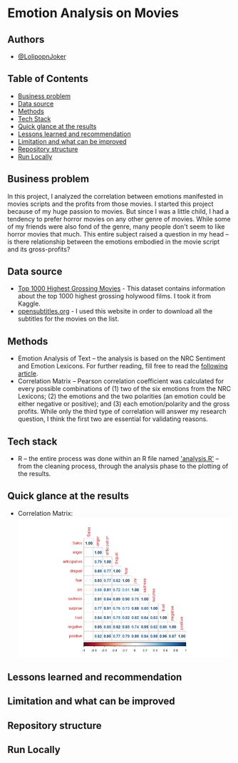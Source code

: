 # Emotion Analysis on Movies
## Authors
* [@LolipopnJoker](https://github.com/LolipopnJoker)
## Table of Contents
* [Business problem](https://github.com/LolipopnJoker/Movies_Emotion_Analysis/blob/main/README.md#business-problem)
* [Data source](https://github.com/LolipopnJoker/Movies_Emotion_Analysis/blob/main/README.md#data-source)
* [Methods](https://github.com/LolipopnJoker/Movies_Emotion_Analysis/blob/main/README.md#methods)
* [Tech Stack](https://github.com/LolipopnJoker/Movies_Emotion_Analysis/blob/main/README.md#tech-stack)
* [Quick glance at the results](https://github.com/LolipopnJoker/Movies_Emotion_Analysis/blob/main/README.md#quick-glance-at-the-results)
* [Lessons learned and recommendation](https://github.com/LolipopnJoker/Movies_Emotion_Analysis/blob/main/README.md#lessons-learned-and-recommendation)
* [Limitation and what can be improved](https://github.com/LolipopnJoker/Movies_Emotion_Analysis/blob/main/README.md#limitation-and-what-can-be-improved)
* [Repository structure](https://github.com/LolipopnJoker/Movies_Emotion_Analysis/edit/main/README.md#repository-structure)
* [Run Locally](https://github.com/LolipopnJoker/Movies_Emotion_Analysis/blob/main/README.md#run-locally)
## Business problem
In this project, I analyzed the correlation between emotions manifested in movies scripts and the profits from those movies. I started this project because of my huge passion to movies. But since I was a little child, I had a tendency to prefer horror movies on any other genre of movies. While some of my friends were also fond of the genre, many people don't seem to like horror movies that much. This entire subject raised a question in my head – is there relationship between the emotions embodied in the movie script and its gross-profits?
## Data source
* [Top 1000 Highest Grossing Movies](https://www.kaggle.com/datasets/sanjeetsinghnaik/top-1000-highest-grossing-movies) - This dataset contains information about the top 1000 highest grossing holywood films. I took it from Kaggle.
* [opensubtitles.org](https://www.opensubtitles.org/en/search/subs) - I used this website in order to download all the subtitles for the movies on the list.
## Methods
* Emotion Analysis of Text – the analysis is based on the NRC Sentiment and Emotion Lexicons. For further reading, fill free to read the [following article]( https://nrc.canada.ca/en/research-development/products-services/technical-advisory-services/sentiment-emotion-lexicons).
* Correlation Matrix – Pearson correlation coefficient was calculated for every possible combinations of (1) two of the six emotions from the NRC Lexicons; (2) the emotions and the two polarities (an emotion could be either negative or positive); and (3) each emotion/polarity and the gross profits.
While only the third type of correlation will answer my research question, I think the first two are essential for validating reasons.
## Tech stack
* R – the entire process was done within an R file named ['analysis.R'](https://github.com/LolipopnJoker/Movies_Emotion_Analysis/blob/main/analysis.R) – from the cleaning process, through the analysis phase to the plotting of the results.
## Quick glance at the results
* Correlation Matrix:
![](https://github.com/LolipopnJoker/Movies_Emotion_Analysis/blob/main/corr_matrix.jpeg)
## Lessons learned and recommendation
## Limitation and what can be improved
## Repository structure
## Run Locally
